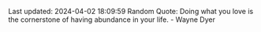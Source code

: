 Last updated: 2024-04-02 18:09:59
Random Quote: Doing what you love is the cornerstone of having abundance in your life. - Wayne Dyer